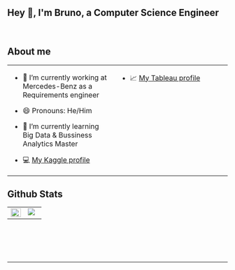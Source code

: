 
## Hey 👋, I'm Bruno, a Computer Science Engineer
  
<br/>  


## About me  
<table><tr><td valign="top" width="50%">

- 🔭 I’m currently working at Mercedes-Benz as a Requirements engineer

- 😄 Pronouns: He/Him

- 🌱 I’m currently learning Big Data & Bussiness Analytics Master 

- 💻 <a href="https://www.kaggle.com/brunourbnalfaro">My Kaggle profile</a>
</td><td valign="top" width="50%">
  
- 📈 <a href="https://public.tableau.com/app/profile/bruno2024">My Tableau profile</a>
</td><td valign="top" width="50%">

  


</td></tr></table>  




## Github Stats  
<table><tr><td valign="top" width="50%">

<img src="https://github-readme-stats.vercel.app/api?username=bruno99&show_icons=true&count_private=true&hide_border=true" align="left" style="width: 100%" />

</td><td valign="top" width="50%">

<img src="https://github-readme-stats.vercel.app/api/top-langs/?username=bruno99&hide_border=true&layout=compact" align="left" />

</td></tr></table>  

<br/>  

  

<br/>  

  

<br/>  


<br />

----


